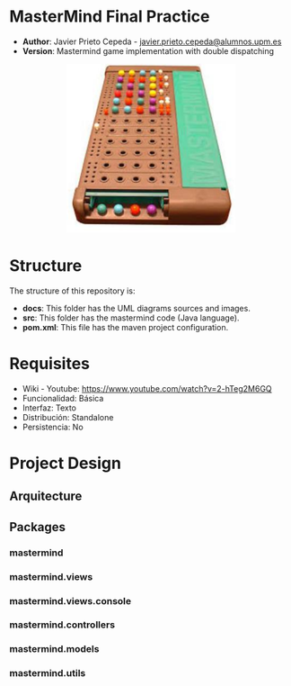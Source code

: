 # MasterMind Final Practice

* **Author**: Javier Prieto Cepeda - javier.prieto.cepeda@alumnos.upm.es
* **Version**: Mastermind game implementation with double dispatching
<p align="center">
<img width="300" height="300" src="images/dibujo.jpg">
</p>

# Structure

The structure of this repository is:

* **docs**: This folder has the UML diagrams sources and images.
* **src**: This folder has the mastermind code (Java language).
* **pom.xml**: This file has the maven project configuration.

# Requisites

* Wiki - Youtube: https://www.youtube.com/watch?v=2-hTeg2M6GQ
* Funcionalidad: Básica
* Interfaz: Texto
* Distribución: Standalone
* Persistencia: No

# Project Design

## Arquitecture


## Packages


### mastermind



### mastermind.views



### mastermind.views.console



### mastermind.controllers



### mastermind.models



### mastermind.utils


